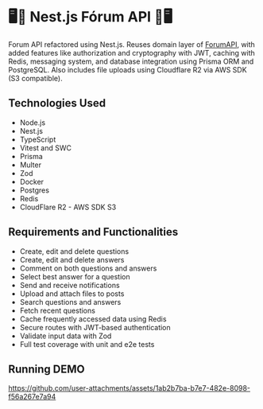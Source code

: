 # 🖥️📰 Nest.js Fórum API 📰🖥️

Forum API refactored using Nest.js. Reuses domain layer of <a href="https://github.com/AneWeber/Forum-API-DDD">ForumAPI</a>, with added features like authorization and cryptography with JWT, caching with Redis, messaging system, and database integration using Prisma ORM and PostgreSQL. Also includes file uploads using Cloudflare R2 via AWS SDK (S3 compatible).

## Technologies Used
- Node.js
- Nest.js
- TypeScript
- Vitest and SWC
- Prisma
- Multer
- Zod
- Docker
- Postgres
- Redis
- CloudFlare R2 - AWS SDK S3

## Requirements and Functionalities
- Create, edit and delete questions
- Create, edit and delete answers
- Comment on both questions and answers
- Select best answer for a question
- Send and receive notifications
- Upload and attach files to posts
- Search questions and answers
- Fetch recent questions
- Cache frequently accessed data using Redis
- Secure routes with JWT-based authentication
- Validate input data with Zod
- Full test coverage with unit and e2e tests

## Running DEMO
https://github.com/user-attachments/assets/1ab2b7ba-b7e7-482e-8098-f56a267e7a94
  
